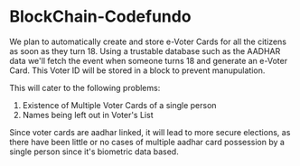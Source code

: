 # BlockChain-Codefundo

We plan to automatically create and store e-Voter Cards for all the citizens as soon as they turn 18. Using a trustable database such as the AADHAR data we'll fetch the event when someone turns 18 and generate an e-Voter Card. This Voter ID will be stored in a block to prevent manupulation.

This will cater to the following problems:
  1) Existence of Multiple Voter Cards of a single person
  2) Names being left out in Voter's List
  
Since voter cards are aadhar linked, it will lead to more secure elections, as there have been little or no cases of multiple aadhar card possession by a single person since it's biometric data based.
